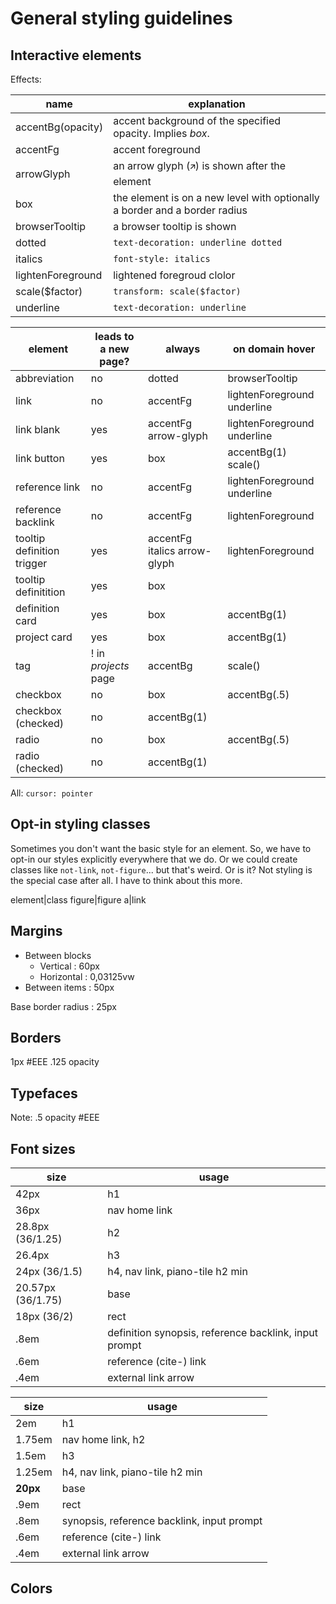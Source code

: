 # General styling guidelines

## Interactive elements

Effects:

name|explanation
-|-
accentBg(opacity)|accent background of the specified opacity. Implies *box*.
accentFg|accent foreground
arrowGlyph|an arrow glyph (`🡭`) is shown after the element
box|the element is on a new level with optionally a border and a border radius
browserTooltip|a browser tooltip is shown
dotted|`text-decoration: underline dotted`
italics|`font-style: italics`
lightenForeground|lightened foregroud clolor
scale($factor)|`transform: scale($factor)`
underline|`text-decoration: underline`

element|leads to a new page?|always|on domain hover
-|-|-|-
abbreviation|no|dotted|browserTooltip
link|no|accentFg|lightenForeground underline
link blank|yes|accentFg arrow-glyph|lightenForeground underline
link button|yes|box|accentBg(1) scale()
reference link|no|accentFg|lightenForeground underline
reference backlink|no|accentFg|lightenForeground
tooltip definition trigger|yes|accentFg italics arrow-glyph|lightenForeground
tooltip definitition|yes|box
definition card|yes|box|accentBg(1)
project card|yes|box|accentBg(1)
tag|! in *projects* page|accentBg|scale()
checkbox|no|box|accentBg(.5)
checkbox (checked)|no|accentBg(1)
radio|no|box|accentBg(.5)
radio (checked)|no|accentBg(1)

All: `cursor: pointer`

## Opt-in styling classes

Sometimes you don't want the basic style for an element. So, we have to opt-in our styles explicitly everywhere that we do. Or we could create classes like `not-link`, `not-figure`... but that's weird. Or is it? Not styling is the special case after all. I have to think about this more.

element|class
figure|figure
a|link

## Margins

- Between blocks
    - Vertical : 60px
    - Horizontal : 0,03125vw
- Between items : 50px

Base border radius : 25px

## Borders

1px #EEE .125 opacity

## Typefaces

Note: .5 opacity #EEE

## Font sizes

size|usage
-|-
42px|h1
36px|nav home link
28.8px (36/1.25)|h2
26.4px|h3
24px (36/1.5)|h4, nav link, piano-tile h2 min
20.57px (36/1.75)|base
18px (36/2)|rect
.8em|definition synopsis, reference backlink, input prompt
.6em|reference (cite-) link
.4em|external link arrow

size|usage
-|-
2em|h1
1.75em|nav home link, h2
1.5em|h3
1.25em|h4, nav link, piano-tile h2 min
**20px**|base
.9em|rect
.8em|synopsis, reference backlink, input prompt
.6em|reference (cite-) link
.4em|external link arrow

## Colors
